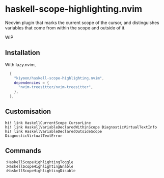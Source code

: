 # haskell-scope-highlighting.nvim

Neovim plugin that marks the current scope of the cursor, and distinguishes variables that come from within the scope and outside of it.

WIP

## Installation

With lazy.nvim,

```lua
  {
    "kiyoon/haskell-scope-highlighting.nvim",
    dependencies = {
      "nvim-treesitter/nvim-treesitter",
    },
  },
```

## Customisation

```vim
hi! link HaskellCurrentScope CursorLine
hi! link HaskellVariableDeclaredWithinScope DiagnosticVirtualTextInfo
hi! link HaskellVariableDeclaredOutsideScope DiagnosticVirtualTextError
```

## Commands

```vim
:HaskellScopeHighlightingToggle
:HaskellScopeHighlightingEnable
:HaskellScopeHighlightingDisable
```
